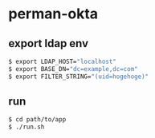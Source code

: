 # perman-okta

## export ldap env

```bash
$ export LDAP_HOST="localhost"
$ export BASE_DN="dc=example,dc=com"
$ export FILTER_STRING="(uid=hogehoge)"
```

## run

```bash
$ cd path/to/app
$ ./run.sh
```

